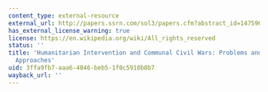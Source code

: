 ```yaml
---
content_type: external-resource
external_url: http://papers.ssrn.com/sol3/papers.cfm?abstract_id=1475968
has_external_license_warning: true
license: https://en.wikipedia.org/wiki/All_rights_reserved
status: ''
title: 'Humanitarian Intervention and Communal Civil Wars: Problems and Alternative
  Approaches'
uid: 3ffa9fb7-aaa6-4046-beb5-1f0c5910b8b7
wayback_url: ''
---
```


